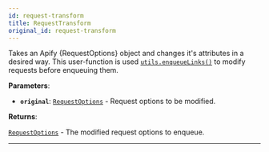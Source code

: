 ```yaml
---
id: request-transform
title: RequestTransform
original_id: request-transform
---
```


<a name="requesttransform"></a>

Takes an Apify {RequestOptions} object and changes it's attributes in a desired way. This user-function is used
[`utils.enqueueLinks()`](../api/utils#enqueuelinks) to modify requests before enqueuing them.

**Parameters**:

-   **`original`**: [`RequestOptions`](../typedefs/request-options) - Request options to be modified.

**Returns**:

[`RequestOptions`](../typedefs/request-options) - The modified request options to enqueue.

---
